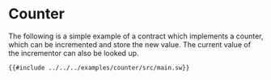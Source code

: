 # Counter

The following is a simple example of a contract which implements a counter, which can be incremented and store the new value. The current value of the incrementor can also be looked up.

```sway
{{#include ../../../examples/counter/src/main.sw}}
```
